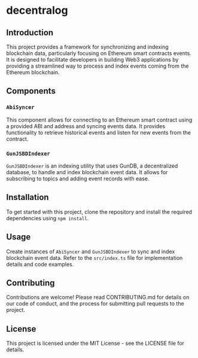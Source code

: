 # decentralog

## Introduction

This project provides a framework for synchronizing and indexing blockchain data, particularly focusing on Ethereum smart contracts events. It is designed to facilitate developers in building Web3 applications by providing a streamlined way to process and index events coming from the Ethereum blockchain.

## Components

### `AbiSyncer`

This component allows for connecting to an Ethereum smart contract using a provided ABI and address and syncing events data. It provides functionality to retrieve historical events and listen for new events from the contract.

### `GunJSBDIndexer`

`GunJSBDIndexer` is an indexing utility that uses GunDB, a decentralized database, to handle and index blockchain event data. It allows for subscribing to topics and adding event records with ease.

## Installation

To get started with this project, clone the repository and install the required dependencies using `npm install`.

## Usage

Create instances of `AbiSyncer` and `GunJSBDIndexer` to sync and index blockchain event data. Refer to the `src/index.ts` file for implementation details and code examples.

## Contributing

Contributions are welcome! Please read CONTRIBUTING.md for details on our code of conduct, and the process for submitting pull requests to the project.

## License

This project is licensed under the MIT License - see the LICENSE file for details.

